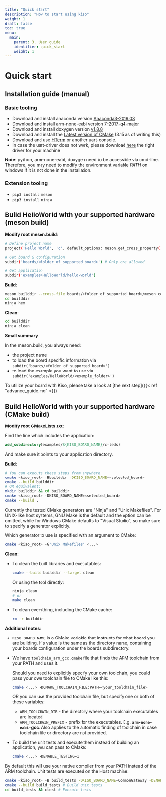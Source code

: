 ```yaml
---
title: "Quick start"
description: "How to start using kiso"
weight: 1
draft: false
toc: true
menu:
  main:
    parent: 3. User guide
    identifier: quick_start
    weight: 1
---
```


# Quick start

## Installation guide (manual) ##
### Basic tooling ###
* Download and install anaconda version [Anaconda3-2019.03](https://repo.continuum.io/archive/)
* Download and install arm-none-eabi version [7-2017-q4-major](https://developer.arm.com/tools-and-software/open-source-software/developer-tools/gnu-toolchain/gnu-rm/downloads)
* Download and install doxygen version [v1.8.8](https://sourceforge.net/projects/doxygen/files/rel-1.8.8/)
* Download and install the [Latest version of CMake](https://cmake.org/download) (3.15 as of writing this)
* Download and use [HTerm](https://www.heise.de/download/product/hterm-53283/download) or another uart-console.
* In case the uart-driver does not work, please download [here](https://www.ftdichip.com/Drivers/VCP.htm) the right driver for your machine

**Note**: python, arm-none-eabi, doxygen need to be accessible via cmd-line. Therefore, you may need to modify the environment variable *PATH* on windows if it is not done in the installation.

### Extension tooling ###
* ```pip3 install meson```
* ```pip3 install ninja```

## Build HelloWorld with your supported hardware (meson build) ##

**Modify root meson.build**:
```bash
# Define project name
project('Hello World', 'c', default_options: meson.get_cross_property('project_config'))

# Get board & configuration
subdir('boards/<folder_of_supported_board>') # Only one allowed

# Get application
subdir('examples/HelloWorld/hello-world')
```

**Build**:
```bash
meson builddir --cross-file boards/<folder_of_supported_board>/meson_config_<mcu_id>.ini
cd builddir
ninja hex
```
**Clean**:
```bash
cd builddir
ninja clean
```

**Small summary**

In the meson.build, you always need:

- the project name
- to load the board specific information via `subdir('boards/<folder_of_supported_board>')`
- to load the example you want to use via `subdir('examples/HelloWorld/<example_folder>')`

To utilize your board with Kiso, please take a look at [the next step]({{< ref "advance_guide.md" >}})

## Build HelloWorld with your supported hardware (CMake build) ##

**Modify root CMakeLists.txt**:

Find the line which includes the application:
```cmake
add_subdirectory(examples/${KISO_BOARD_NAME}/c-leds)
```
And make sure it points to your application directory.

**Build**:
```bash
# You can execute these steps from anywhere
cmake <kiso_root> -Bbuilddir -DKISO_BOARD_NAME=<selected_board>
cmake --build builddir
# OR equivalent:
mkdir builddir && cd builddir
cmake <kiso_root> -DKISO_BOARD_NAME=<selected_board>
cmake --build .
```
Currently the tested CMake generators are "Ninja" and "Unix Makefiles". For UNIX-like host systems, GNU Make is the default and the option can be omitted, while for Windows CMake defaults to "Visual Studio", so make sure to specify a generator explicitly.

Which generator to use is specified with an argument to CMake:
```bash
cmake <kiso_root> -G"Unix Makefiles" <...>
```

**Clean**:

- To clean the built libraries and executables:
  ```bash
  cmake --build builddir --target clean
  ```
  Or using the tool directly:
  ```bash
  ninja clean
  # or
  make clean
  ```

- To clean everything, including the CMake cache:
  ```bash
  rm -r builddir
  ```

**Additional notes**:

- `KISO_BOARD_NAME` is a CMake variable that instructs for what board you are building. It's value is the same as the directory name, containing your boards configuration under the boards subdirectory.

- We have `toolchain_arm_gcc.cmake` file that finds the ARM toolchain from your PATH and uses it.

  Should you need to explicitly specify your own toolchain, you could pass your own toolchain file to CMake like this:
  ```bash
  cmake <...> -DCMAKE_TOOLCHAIN_FILE:PATH=<your_toolchain_file>
  ```
  OR you can use the provided toolchain file, but specify one or both of these variables:
  - `ARM_TOOLCHAIN_DIR` - the directory where your toolchain executables are located
  - `ARM_TOOLCHAIN_PREFIX` - prefix for the executables. E.g. **`arm-none-eabi-`gcc**. Also applies to the automatic finding of toolchain in case toolchain file or directory are not provided.

- To build the unit tests and execute them instead of building an application, you can pass to CMake:
  ```bash
  cmake <...> -DENABLE_TESTING=1
  ```
By default this will use your native compiler from your PATH instead of the ARM toolchain. Unit tests are executed on the Host machine:
```bash
cmake <kiso_root> -B build_tests -DKISO_BOARD_NAME=CommonGateway -DENABLE_TESTING=1 # Generate for testing
cmake --build build_tests # Build unit tests
cd build_tests && ctest # Execute tests
```
